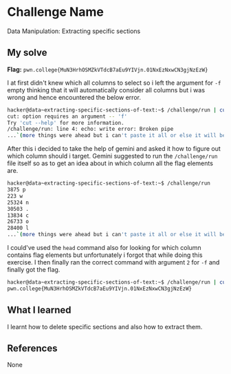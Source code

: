 # Challenge Name
Data Manipulation: Extracting specific sections

## My solve
**Flag:** `pwn.college{MuN3HrhOSMZkVTdcB7aEu9YIVjn.01NxEzNxwCN3gjNzEzW}`

I at first didn't knew which all columns to select so i left the argument for `-f` empty thinking that it will automatically consider all columns but i was wrong and hence encountered the below error.
```bash
hacker@data~extracting-specific-sections-of-text:~$ /challenge/run | cut -d " " -f | tr -d '\n'
cut: option requires an argument -- 'f'
Try 'cut --help' for more information.
/challenge/run: line 4: echo: write error: Broken pipe
...`(more things were ahead but i can't paste it all or else it will become unnecessarily long)`
```
After this i decided to take the help of gemini and asked it how to figure out which column should i target. Gemini suggested to run the `/challenge/run` file itself so as to get an idea about in which column all the flag elements are.
```bash
hacker@data~extracting-specific-sections-of-text:~$ /challenge/run
3875 p
223 w
25324 n
30503 .
13834 c
26733 o
28400 l
...`(more things were ahead but i can't paste it all or else it will become unnecessarily long)`
```
I could've used the `head` command also for looking for which column contains flag elements but unfortunately i forgot that while doing this exercise.
I then finally ran the correct command with argument `2` for `-f` and finally got the flag.
```bash
hacker@data~extracting-specific-sections-of-text:~$ /challenge/run | cut -d " " -f 2 | tr -d '\n'
pwn.college{MuN3HrhOSMZkVTdcB7aEu9YIVjn.01NxEzNxwCN3gjNzEzW}
```

## What I learned
I learnt how to delete specific sections and also how to extract them.

## References 
None


